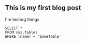 ## This is my first blog post

I'm testing things.

 ```tsql
 SELECT *
 FROM sys.tables
 WHERE [name] = 'SomeTable'
 ```

